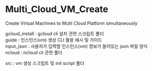 # Multi_Cloud_VM_Create

Create Virtual Machines to Multi Cloud Platform simultaneously


gcloud_install : gcloud cli 설치 관련 스크립트 폴더    
guide : 인스턴스(vm) 생성 CLI 활용 예시 및 가이드    
input_json : 사용자가 입력할 인스턴스(vm) 정보가 들어있는 json 파일 양식     
ncloud : ncloud cli 관련 폴더     


src : vm 생성 스크립트 및 init script 폴더
